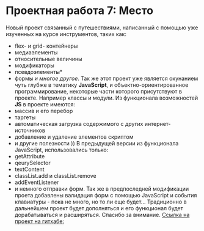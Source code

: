 # Проектная работа 7: Место

Новый проект связанный с путешествиями, написанный с помощью уже изученных на курсе инструментов, таких как: 
* flex- и grid- контейнеры 
* медиаэлементы 
* относительные величины 
* модификаторы 
* псевдоэлементы* 
* формы 
_и многое другое_. 
Так же этот проект уже является окунанием чуть глубже в тематику __JavaScript__, и объектно-ориентированное программирование, некоторые части которого присутствуют в проекте. Например классы и модули. Из функционала возможностей __JS__ в проекте имеются:
* массив и его перебор
* таргеты
* автоматическая загрузка содержимого с других интернет-источников
* добавление и удаление элементов скриптом
* и другие полезности ))
В предыдущей версии из функционала JavaScript, использовались только:
* getAttribute 
* qeurySelector 
* textContent 
* classList.add и classList.remove 
* addEventListener 
* и немного отправки форм.
Так же в предпоследней модификации проета добавлены валидация форм с помощью JavaScript и события клавиатуры - пока не много, но то ли еще будет...
Традиционно в дальнейшем проект будет дополняться и его функционал будет дорабатываться и расширяться. Спасибо за внимание.
[Ссылка на проект на гитхабе:](https://loki87by.github.io/mesto)

